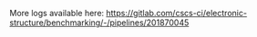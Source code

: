 More logs available here: https://gitlab.com/cscs-ci/electronic-structure/benchmarking/-/pipelines/201870045
